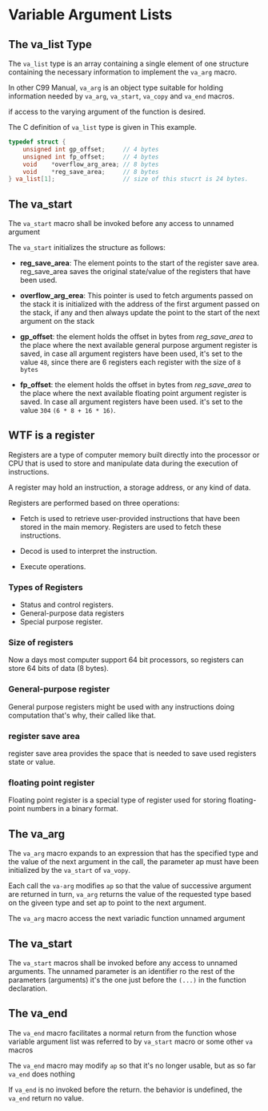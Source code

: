 # Variable Argument Lists

## The va_list Type

The `va_list` type is an array containing a single element of one structure
containing the necessary information to implement the `va_arg` macro.

In other C99 Manual, `va_arg` is an object type suitable for holding
information needed by `va_arg`, `va_start`, `va_copy` and `va_end` macros.

if access to the varying argument of the function is desired.

The C definition of `va_list` type is given in This example.

```c
typedef struct {
    unsigned int gp_offset;     // 4 bytes
    unsigned int fp_offset;     // 4 bytes
    void    *overflow_arg_area; // 8 bytes
    void    *reg_save_area;     // 8 bytes
} va_list[1];                   // size of this stucrt is 24 bytes.
```

## The va_start

The `va_start` macro shall be invoked before any access to unnamed argument

The `va_start` initializes the structure as follows:

- **reg_save_area**: The element points to the start of the register save area.
  reg_save_area saves the original state/value of the registers that have been used.

- **overflow_arg_erea**: This pointer is used to fetch arguments passed on the stack
  it is initialized with the address of the first argument passed on the stack,
  if any and then always update the point to the start of the next argument on the stack

- **gp_offset**: the element holds the offset in bytes from _reg_save_area_ to the place where the next available
  general purpose argument register is saved, in case all argument registers have been used, it's set to the value
  `48`, since there are 6 registers each register with the size of `8 bytes`

- **fp_offset**: the element holds the offset in bytes from _reg_save_area_ to the place where the next available
  floating point argument register is saved.
  In case all argument registers have been used. it's set to the value `304` `(6 * 8 + 16 * 16)`.

## WTF is a register

Registers are a type of computer memory built directly into the processor or CPU that is used to store
and manipulate data during the execution of instructions.

A register may hold an instruction, a storage address, or any kind of data.

Registers are performed based on three operations:

- Fetch is used to retrieve user-provided instructions that have been stored in the main memory.
  Registers are used to fetch these instructions.

- Decod is used to interpret the instruction.

- Execute operations.

### Types of Registers

- Status and control registers.
- General-purpose data registers
- Special purpose register.

### Size of registers

Now a days most computer support 64 bit processors, so registers can store 64 bits of data (8 bytes).

### General-purpose register

General purpose registers might be used with any instructions doing computation that's why, their called like that.

### register save area

register save area provides the space that is needed to save used registers state or value.

### floating point register

Floating point register is a special type of register used for storing floating-point numbers in a binary format.

## The va_arg

The `va_arg` macro expands to an expression that has the specified type and the value of the next argument in the call,
the parameter ap must have been initialized by the `va_start` of `va_vopy`.

Each call the `va-arg` modifies `ap` so that the value of successive argument are returned in turn,
`va_arg` returns the value of the requested type based on the giveen type and set ap to point to the next argument.

The `va_arg` macro access the next variadic function unnamed argument

## The va_start

The `va_start` macros shall be invoked before any access to unnamed arguments.
The unnamed parameter is an identifier ro the rest of the parameters (arguments) it's the one just before the `(...)`
in the function declaration.

## The va_end

The `va_end` macro facilitates a normal return from the function whose variable argument list was referred to by
`va_start` macro or some other `va` macros

The `va_end` macro may modify `ap` so that it's no longer usable, but as so far `va_end` does nothing

If `va_end` is no invoked before the return. the behavior is undefined, the `va_end` return no value.
